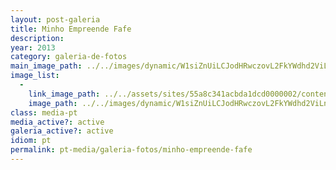 ```yaml
---
layout: post-galeria
title: Minho Empreende Fafe
description: 
year: 2013
category: galeria-de-fotos
main_image_path: ../../images/dynamic/W1siZnUiLCJodHRwczovL2FkYWdhd2ViLnMzLmFtYXpvbmF/dcs_32131610.jpg?sha=d8ebca483c2329a3
image_list: 
  - 
    link_image_path: ../../assets/sites/55a8c341acbda1dcd0000002/content_entry55a8c390acbda18686000013/55a8c3cbacbda1aa99000132/files/dcs_3213af10.jpg?1437123531
    image_path: ../../images/dynamic/W1siZnUiLCJodHRwczovL2FkYWdhd2ViLnMzLmFtYXpvbmF/dcs_32131610.jpg?sha=d8ebca483c2329a3
class: media-pt
media_active?: active
galeria_active?: active
idiom: pt
permalink: pt-media/galeria-fotos/minho-empreende-fafe
--- 
```




